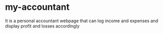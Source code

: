 # my-accountant
It is a personal accountant webpage that can log income and expenses and display profit and losses accordingly
